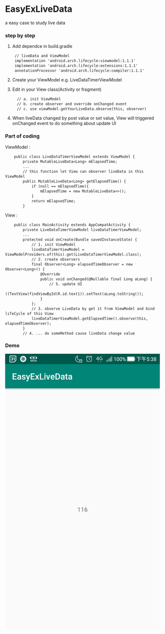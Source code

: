 # EasyExLiveData
a easy case to study live data

### step by step

1. Add dependce in build.gradle

        // liveData and ViewModel
        implementation 'android.arch.lifecycle:viewmodel:1.1.1'
        implementation 'android.arch.lifecycle:extensions:1.1.1'
        annotationProcessor 'android.arch.lifecycle:compiler:1.1.1'
        
2. Create your ViewModel e.g. LiveDataTimerViewModel

3. Edit in your View class(Activity or fragment)

         // a. init ViewModel
         // b. create observer and override onChanged event
         // c. use viewModel.getYourLiveData.observe(this, observer)
         
4. When liveData changed by post value or set value, View will triggered onChanged event to do something about update UI   

### Part of coding

ViewModel :
        
        public class LiveDataTimerViewModel extends ViewModel {
            private MutableLiveData<Long> mElapsedTime;
            ...
            // this function let View can observer liveData in this ViewModel
            public MutableLiveData<Long> getElapsedTime() {
                if (null == mElapsedTime){
                    mElapsedTime = new MutableLiveData<>();
                }
                return mElapsedTime;
            }
View :
        
        public class MainActivity extends AppCompatActivity {
            private LiveDataTimerViewModel liveDataTimerViewModel;
            ...
            protected void onCreate(Bundle savedInstanceState) {
                // 1. init ViewModel
                liveDataTimerViewModel = ViewModelProviders.of(this).get(LiveDataTimerViewModel.class);
                // 2. create observers
                final Observer<Long> elapsedTimeObserver = new Observer<Long>() {
                    @Override
                    public void onChanged(@Nullable final Long aLong) {
                        // 5. update UI
                        ((TextView)findViewById(R.id.text1)).setText(aLong.toString());
                    }
                };               
                // 3. observe LiveData by get it from ViewModel and bind lifeCycle of this View
                liveDataTimerViewModel.getElapsedTime().observe(this, elapsedTimeObserver);
            }
            // 4. ... do someMethod cause liveData change value

### Demo

![Android Demo](https://github.com/u0652804/EasyExLiveData/blob/main/demo.png)
